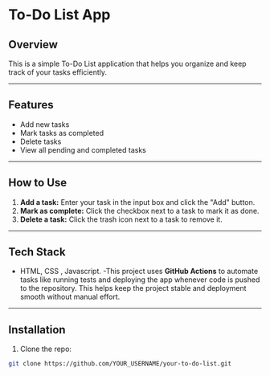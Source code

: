 # To-Do List App

## Overview

This is a simple To-Do List application that helps you organize and keep track of your tasks efficiently.

---

## Features

- Add new tasks
- Mark tasks as completed
- Delete tasks
- View all pending and completed tasks

---

## How to Use

1. **Add a task:** Enter your task in the input box and click the "Add" button.  
2. **Mark as complete:** Click the checkbox next to a task to mark it as done.  
3. **Delete a task:** Click the trash icon next to a task to remove it.

---

## Tech Stack

- HTML, CSS , Javascript.
-This project uses **GitHub Actions** to automate tasks like running tests and deploying the app whenever code is pushed to the repository. This helps keep the project stable and deployment smooth without manual effort.


---

## Installation

1. Clone the repo:

```bash
git clone https://github.com/YOUR_USERNAME/your-to-do-list.git
